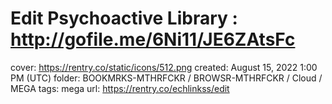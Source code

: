 # Edit Psychoactive Library : http://gofile.me/6Ni11/JE6ZAtsFc

cover: https://rentry.co/static/icons/512.png
created: August 15, 2022 1:00 PM (UTC)
folder: BOOKMRKS-MTHRFCKR / BROWSR-MTHRFCKR / Cloud / MEGA
tags: mega
url: https://rentry.co/echlinkss/edit
